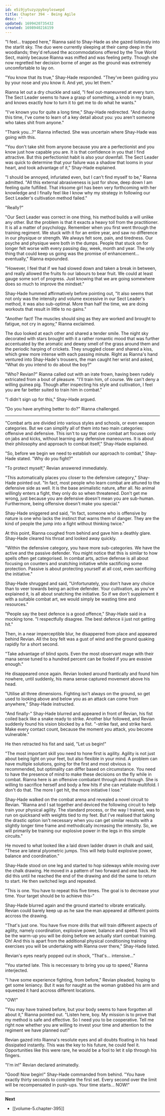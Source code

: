 ```yaml
---
id: e5i9jytuzyzpybxyloswepd
title: Chapter 394 - Being Agile
desc: ''
updated: 1699420735432
created: 1698940216159
---
```


"I feel... trapped here," Rianna said to Shay-Hade as she gazed listlessly into the starlit sky. The duo were currently sleeping at their camp deep in the woodlands; they'd refused the accommodations offered by the True World Sect, mainly because Rianna was miffed and was feeling petty. Though she now regretted her decision borne of anger as the ground was extremely uncomfortable to lay on.

"You know that its true," Shay-Hade responded. "They've been guiding you by your nose and you know it. And yet, you let them."

Rianna let out a dry chuckle and said, "I feel out-maneuvred at every turn. The Sect Leader seems to have a grasp of something, a knob in my brain, and knows exactly how to turn it to get me to do what he wants."

"I've known you for quite a long time," Shay-Hade redirected. "And during this time, I've come to learn of a key detail about you: you aren't someone who takes shit from anyone."

"Thank you...?" Rianna inflected. She was uncertain where Shay-Hade was going with this.

"You don't take shit from anyone because you are a perfectionist and you know just how capable you are. It is that confidence in you that I find attractive. But this perfectionist habit is also your downfall. The Sect Leader was quick to determine that your failure was a shadow that looms in your heart, and took advantage of it," Shay-Hade explained.

"I should be annoyed, infuriated even, but I can't find myself to be," Rianna admitted. "All this external abrasiveness is just for show, deep down I am feeling quite fulfilled. That irksome girl has been very forthcoming with her knowledge and I finally feel like I know why my strategy in following our Sect Leader's cultivation method failed."

"Really?"

"Our Sect Leader was correct in one thing, his method builds a will unlike any other. But the problem is that it exacts a heavy toll from the practitioner. It is all a matter of psychology. Remember when you first went through the training regiment. We stuck with it for an entire year, and saw no difference in our physique or strength. We always felt sore, pain, and tiredness. Our psyche and physique were both in the dumps. People that stuck on for longer felt worse with every passing day, week, month and year. The only thing that could keep us going was the promise of enhancement... eventually," Rianna expounded.

"However, I feel that if we had slowed down and taken a break in between, and really allowed the fruits fo our labours to bear fruit. We could at least gauge some sort of progress. Just knowing that we are going somewhere does so much to improve the mindset."

Shay-Hade hummed affirmatively before pointing out, "It also seems that not only was the intensity and volume excessive in our Sect Leader's method, it was also sub-optimal. More than half the time, we are doing workouts that result in little to no gains."

"Another fact! The muscles should sing as they are worked and brought to fatigue, not cry in agony," Rianna exclaimed.

The duo looked at each other and shared a tender smile. The night sky decorated with stars brought with it a rather romantic mood that was further accentuated by the aromatic and dewey smell of the grass around them and the periodic harping of crickets. They snuggled closer and shared a kiss, which grew more intense with each passing minute. Right as Rianna's hand ventured into Shay-Hade's trousers, the man caught her wrist and asked, "What do you intend to do about the boy?"

"Who? Revian?" Rianna called out with an irate frown, having been rudely extricated from a bout of pleasure. "I'll train him, of course. We can't deny a willing guinea pig. Though after inspecting his style and cultivation, I feel you are far better suited to train him in combat."

"I didn't sign up for this," Shay-Hade argued.

"Do you have anything better to do?" Rianna challenged.

____

"Combat arts are divided into various styles and schools, or even weapon categories. But we can simplify all of them into two main categories: offensive and defensive. This isn't to say that one combat art focuses only on jabs and kicks, without learning any defensive maneouvres. It is about their philosophy and approach to combat itself," Shay-Hade explained.

"So, before we begin we need to establish our approach to combat," Shay-Hade stated. "Why do you fight?"

"To protect myself," Revian answered immediately.

"This automatically places you closer to the defensive category," Shay-Hade pointed out. "In fact, most people who learn combat are attuned to the defensive side as well. It is the base animalistic nature, after all. No animal willingly enters a fight, they only do so when threatened. Don't get me wrong, just because you are defensive doesn't mean you are sub-human. Furthermore, being offensive doesn't make you special."

Shay-Hade sniggered and said, "In fact, someone who is offensive by nature is one who lacks the instinct that warns them of danger. They are the kind of people the jump into a fight without thinking twice."

At this point, Rianna coughed from behind and gave him a deathly glare. Shay-Hade cleared his throat and looked away quickly.

"Within the defensive category, you have more sub-categories. We have the active and the passive defender. You might notice that this is similar to how spells often get categorised. In combat arts, active defense is all about focusing on counters and snatching initiative while sactificing some protection. Passive is about protecting yourself at all cost, even sacrificing the initiative."

Shay-Hade shrugged and said, "Unfortunately, you don't have any choice than to veer towards being an active defender. Your cultivation, as you've explained it, is all about snatching the initiative. So if we don't supplement it with a suitable combat art, we would simply be wasting time and resources."

"People say the best defence is a good offence," Shay-Hade said in a mocking tone. "I respectfully disagree. The best defence ii just not getting hit."

Then, in a near imperceptible blur, he disappered from place and appeared behind Revian. All the boy felt was a gust of wind and the ground quaking rapidly for a short second.

"Take advantage of blind spots. Even the most observant mage with their mana sense tuned to a hundred percent can be fooled if you are evasive enough."

He disappeared once again. Revian looked around frantically and found him nowhere, until suddenly, his mana sense captured movement above his head.

"Utilise all three dimensions. Fighting isn't always on the ground, so get used to looking above and below you as an attack can come from anywhere," Shay-Hade instructed.

"And finally-" Shay-Hade blurred and appeared in front of Revian, his fist coiled back like a snake ready to strike. Another blur followed, and Revian suddenly found his vision blocked by a fist. "-strike fast, and strike hard. Make every contact count, because the moment you attack, you become vulnerable."

He then retracted his fist and said, "Let us begin!"

"The most important skill you need to hone first is agility. Agility is not just about being light on your feet, but also flexible in your mind. A problem can have multiple solutions, going for the first and most obvious is recommended, but optimality can differ based on circumstance. You need to have the presence of mind to make these decisions on the fly while in combat. Rianna here is an offensive combatant through and through. She is willing to sacrifice herself and body a few hits if she can retaliate multifold. I don't do that. The more I get hit, the more initiative I lose."

Shay-Hade walked on the combat arena and revealed a novel circuit to Revian. "Rianna and I sat together and deviced the following circuit to help train your physical agility. The standard process, or the way I trained, was to run on quicksand with weights tied to my feet. But I've realised that taking the drastic option isn't necessary when you can get similar results with a slightly longer time frame and methodically increasing the intensity. So, we will primarily be training our explosive power in the legs in this simple circuits."

He moved to what looked like a laid down ladder drawn in chalk and said, "These are lateral plyometric jumps. This will help build explosive power, balance and coordination."

Shay-Hade stood on one leg and started to hop sideways while moving over the chalk drawing. He moved in a pattern of two forward and one back. He did this until he reached the end of the drawing and did the same to return to start. He then switched legs and repeated.

"This is one. You have to repeat this five times. The goal is to decrease your time. Your target should be to achieve this-"

Shay-Hade blurred again and the ground started to vibrate erratically. Revian could barely keep up as he saw the man appeared at different points accross the drawing.

"That's just one. You have five more drills that will train different aspects of agility, namely coordination, explosive power, balance and speed. This will be the warm-up you will be doing before we actually start combat training. Oh! And this is apart from the additional physical conditioning training exercises you will be undertaking with Rianna over there," Shay-Hade listed.

Revian's eyes nearly popped out in shock, "That's... intensive..."

"You started late. This is neccessary to bring you up to speed," Rianna interjected.

"I have some experience fighting, from before," Revian pleaded, hoping to get some leniancy. But it was for naught as the woman grabbed his arm and squeezed it hard accross different locations.

"OW!"

"You may have trained before, but your body seems to have forgotten all about it," Rianna pointed out. "Listen here, boy. My mission is to prove that my method is safe and effective. So I need you to be cooperative. Tell me right now whether you are willing to invest your time and attention to the regiment we have planned out!"

Revian gazed into Rianna's resolute eyes and all doubts floating in his head dissipated instantly. This was the key to his future, he could feel it. Opportunities like this were rare, he would be a fool to let it slip through his fingers.

"I'm in!" Revian declared animatedly.

"Good! Now begin!" Shay-Hade commanded from behind. "You have exactly thirty seconds to complete the first set. Every second over the limit will be recompensated in push-ups. Your time starts... NOW!"

____

**Next**
* [[volume-5.chapter-395]]